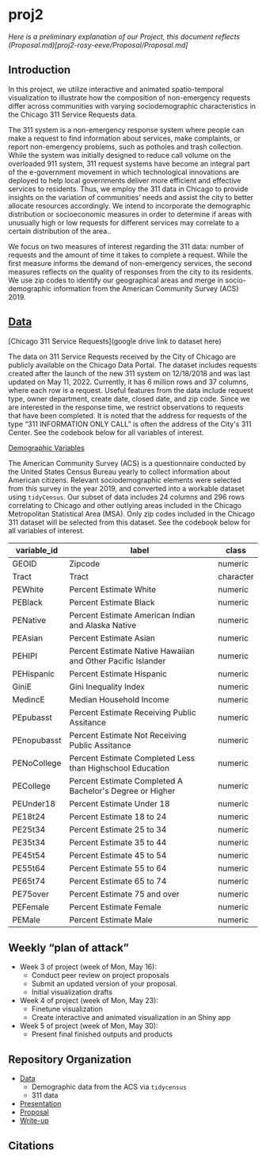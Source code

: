 # proj2
*Here is a preliminary explanation of our Project, this document reflects (Proposal.md)[proj2-rosy-eeve/Proposal/Proposal.md]*

## Introduction

In this project, we utilize interactive and animated spatio-temporal visualization to illustrate how the composition of non-emergency requests differ across communities with varying sociodemographic characteristics in the Chicago 311 Service Requests data. 

The 311 system is a non-emergency response system where people can make a request to find information about services, make complaints, or report non-emergency problems, such as potholes and trash collection. While the system was initially designed to reduce call volume on the overloaded 911 system, 311 request systems have become an integral part of the e-government movement in which technological innovations are deployed to help local governments deliver more efficient and effective services to residents. Thus, we employ the 311 data in Chicago to provide insights on the variation of communities’ needs and assist the city to better allocate resources accordingly. We intend to incorporate the demographic distribution or socioeconomic measures in order to determine if areas with unusually high or low requests for different services may correlate to a certain distribution of the area..

We focus on two measures of interest regarding the 311 data: number of requests and the amount of time it takes to complete a request. While the first measure informs the demand of non-emergency services, the second measures reflects on the quality of responses from the city to its residents. We use zip codes to identify our geographical areas and merge in socio-demographic information from the American Community Survey (ACS) 2019. 

## [Data](proj2-rosy-eeve/Data)

[Chicago 311 Service Requests](google drive link to dataset here)

The data on 311 Service Requests received by the City of Chicago are publicly available on the Chicago Data Portal. The dataset includes requests created after the launch of the new 311 system on 12/18/2018 and was last updated on May 11, 2022. Currently, it has 6 million rows and 37 columns, where each row is a request. Useful features from the data include request type, owner department, create date, closed date, and zip code. Since we are interested in the response time, we restrict observations to requests that have been completed. It is noted that the address for requests of the type “311 INFORMATION ONLY CALL” is often the address of the City's 311 Center. See the codebook below for all variables of interest.


[Demographic Variables](proj2-rosy-eeve/Data/Chicago_zcta_subset_acs2019_clean.csv)

The American Community Survey (ACS) is a questionnaire conducted by the United States Census Bureau yearly to collect information about American citizens. Relevant sociodemographic elements were selected from this survey in the year 2019, and converted into a workable dataset using `tidyCensus`. Our subset of data includes 24 columns and 296 rows correlating to Chicago and other outlying areas included in the Chicago Metropolitan Statistical Area (MSA). Only zip codes included in the Chicago 311 dataset will be selected from this dataset. See the codebook below for all variables of interest. 

| variable_id | label                                                       | class     |
|-------------|-------------------------------------------------------------|-----------|
| GEOID       | Zipcode                                                     | numeric   |
| Tract       | Tract                                                       | character |
| PEWhite     | Percent Estimate White                                      | numeric   |
| PEBlack     | Percent Estimate Black                                      | numeric   |
| PENative    | Percent Estimate American Indian and Alaska Native          | numeric   |
| PEAsian     | Percent Estimate Asian                                      | numeric   |
| PEHIPI      | Percent Estimate Native Hawaiian and Other Pacific Islander | numeric   |
| PEHispanic  | Percent Estimate Hispanic                                   | numeric   |
| GiniE       | Gini Inequality Index                                       | numeric   |
| MedincE     | Median Household Income                                     | numeric   |
| PEpubasst   | Percent Estimate Receiving Public Assitance                 | numeric   |
| PEnopubasst | Percent Estimate Not Receiving Public Assitance             | numeric   |
| PENoCollege | Percent Estimate Completed Less than Highschool Education   | numeric   |
| PECollege   | Percent Estimate Completed A Bachelor's Degree or Higher    | numeric   |
| PEUnder18   | Percent Estimate Under 18                                   | numeric   |
| PE18t24     | Percent Estimate 18 to 24                                   | numeric   |
| PE25t34     | Percent Estimate 25 to 34                                   | numeric   |
| PE35t34     | Percent Estimate 35 to 44                                   | numeric   |
| PE45t54     | Percent Estimate 45 to 54                                   | numeric   |
| PE55t64     | Percent Estimate 55 to 64                                   | numeric   |
| PE65t74     | Percent Estimate 65 to 74                                   | numeric   |
| PE75over    | Percent Estimate 75 and over                                | numeric   |
| PEFemale    | Percent Estimate Female                                     | numeric   |
| PEMale      | Percent Estimate Male                                       | numeric   |



## Weekly “plan of attack”
- Week 3 of project (week of Mon, May 16): 
  + Conduct peer review on project proposals
  + Submit an updated version of your proposal.
  + Initial visualization drafts 
- Week 4 of project (week of Mon, May 23): 
  + Finetune visualization 
  + Create interactive and animated visualization in an Shiny app 
- Week 5 of project (week of Mon, May 30): 
  + Present final finished outputs and products
  
## Repository Organization
- [Data](proj2-rosy-eeve/Data/README.md)
  + Demographic data from the ACS via `tidycensus`
  + 311 data 
- [Presentation](proj2-rosy-eeve/Presentation/README.md)
- [Proposal](proj2-rosy-eeve/Proposal/README.md)
- [Write-up](proj2-rosy-eeve/README.md)

## Citations
